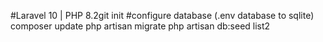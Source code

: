 #Laravel 10 | PHP 8.2git init
#configure database (.env database to sqlite)
composer update
php artisan migrate
php artisan db:seed list2  
